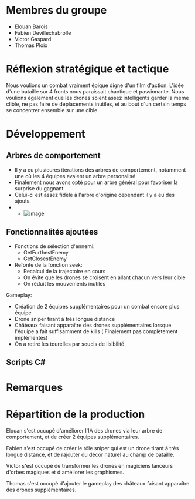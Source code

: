
# Membres du groupe

- Elouan Barois
- Fabien Devillechabrolle
- Victor Gaspard
- Thomas Ploix

# Réflexion stratégique et tactique
Nous voulions un combat vraiment épique digne d'un film d'action. L'idée d'une bataille sur 4 fronts nous paraissait chaotique et passionante. Nous voulions également que les drones soient assez intelligents garder la meme clible, ne pas faire de déplacements inutiles, et au bout d'un certain temps se concentrer ensemble sur une cible.

# Développement
## Arbres de comportement
- Il y a eu plusieures itérations des arbres de comportement, notamment une où les 4 équipes avaient un arbre personalisé
- Finalement nous avons opté pour un arbre général pour favoriser la surprise du gagnant
- Celui-ci est assez fidèle à l'arbre d'origine cependant il y a eu des ajouts.
- - ![image](https://github.com/user-attachments/assets/9659413e-4f37-4cc6-a193-b2a22650de6c)

## Fonctionnalités ajoutées
- Fonctions de sélection d'ennemi:
    - GetFurthestEnemy
    - GetClosestEnemy
- Refonte de la fonction seek:
    - Recalcul de la trajectoire en cours
    - On évite que les drones se croisent en allant chacun vers leur cible
    - On réduit les mouvements inutiles
    


Gameplay: 
- Création de 2 équipes supplémentaires pour un combat encore plus équipe
- Drone sniper tirant à très longue distance
- Châteaux faisant apparaître des drones supplémentaires lorsque l'équipe a fait suffisamment de kills ( Finalement pas complètement implémentés)
- On a retiré les tourelles par soucis de lisibilité

## Scripts C#

# Remarques

# Répartition de la production
Elouan s'est occupé d'améliorer l'IA des drones via leur arbre de comportement, et de créer 2 équipes supplémentaires.

Fabien s'est occupé de créer le rôle sniper qui est un drone tirant à très longue distance, et de rajouter du décor naturel au champ de bataille.

Victor s'est occupé de transformer les drones en magiciens lanceurs d'orbes magiques et d'améliorer les graphismes.

Thomas s'est occupé d'ajouter le gameplay des châteaux faisant apparaître des drones supplémentaires.

